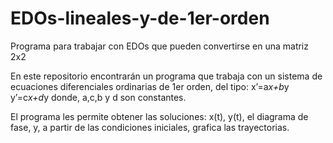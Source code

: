 # EDOs-lineales-y-de-1er-orden
Programa para trabajar con EDOs que pueden convertirse en una matriz 2x2


En este repositorio encontrarán un programa que trabaja con un sistema de ecuaciones diferenciales ordinarias de 1er orden, del tipo: 
x’=a*x+b*y
y’=c*x+d*y
donde, a,c,b y d son constantes.

El programa les permite obtener las soluciones: x(t), y(t), el diagrama de fase, y, a partir de las condiciones iniciales, grafica las trayectorias.
